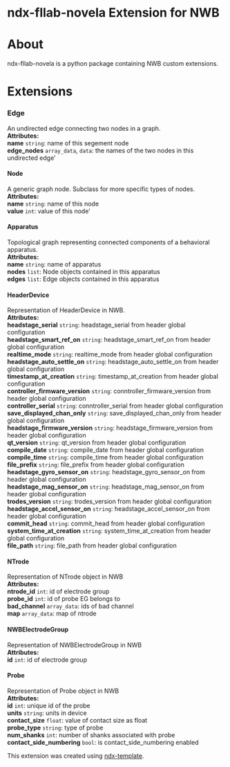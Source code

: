 # ndx-fllab-novela Extension for NWB

# About
ndx-fllab-novela is a python package containing NWB custom extensions.

# Extensions

### Edge
An undirected edge connecting two nodes in a graph. <br>
**Attributes:** <br>
**name**  `string`: name of this segement node <br>
**edge_nodes**  `array_data`, `data`: the names of the two nodes in this undirected edge' <br>

#### Node
A generic graph node. Subclass for more specific types of nodes. <br>
**Attributes:** <br>
    **name**  `string`: name of this node <br>
    **value**  `int`: value of this node' <br>

#### Apparatus
Topological graph representing connected components of a behavioral apparatus. <br>
**Attributes:** <br>
    **name**  `string`: name of apparatus <br>
    **nodes**  `list`: Node objects contained in this apparatus <br>
    **edges**  `list`: Edge objects contained in this apparatus <br>


#### HeaderDevice
Representation of HeaderDevice in NWB. <br>
**Attributes:** <br>
    **headstage_serial**  `string`: headstage_serial from header global configuration <br>
    **headstage_smart_ref_on**  `string`: headstage_smart_ref_on from header global configuration <br>
    **realtime_mode**  `string`: realtime_mode from header global configuration <br>
    **headstage_auto_settle_on**  `string`: headstage_auto_settle_on from header global configuration <br>
    **timestamp_at_creation**  `string`: timestamp_at_creation from header global configuration <br>
    **controller_firmware_version**  `string`: conntroller_firmware_version from header global configuration <br>
    **controller_serial**  `string`: conntroller_serial from header global configuration <br>
    **save_displayed_chan_only**  `string`: save_displayed_chan_only from header global configuration <br>
    **headstage_firmware_version**  `string`: headstage_firmware_version from header global configuration <br>
    **qt_version**  `string`: qt_version from header global configuration <br>
    **compile_date**  `string`: compile_date from header global configuration <br>
    **compile_time**  `string`: compile_time from header global configuration <br>
    **file_prefix**  `string`: file_prefix from header global configuration <br>
    **headstage_gyro_sensor_on**  `string`: headstage_gyro_sensor_on from header global configuration <br>
    **headstage_mag_sensor_on**  `string`: headstage_mag_sensor_on from header global configuration <br>
    **trodes_version**  `string`: trodes_version from header global configuration <br>
    **headstage_accel_sensor_on**  `string`: headstage_accel_sensor_on from header global configuration <br>
    **commit_head**  `string`: commit_head from header global configuration <br>
    **system_time_at_creation**  `string`: system_time_at_creation from header global configuration <br>
    **file_path**  `string`: file_path from header global configuration <br>

#### NTrode
Representation of NTrode object in NWB <br>
**Attributes:** <br>
    **ntrode_id**  `int`: id of electrode group <br>
    **probe_id**  `int`: id of probe EG belongs to <br>
    **bad_channel**  `array_data`: ids of bad channel <br>
    **map**  `array_data`: map of ntrode <br>

#### NWBElectrodeGroup
Representation of NWBElectrodeGroup in NWB <br>
**Attributes:** <br>
    **id**  `int`: id of electrode group <br>
    
#### Probe
Representation of Probe object in NWB <br>
**Attributes:** <br>
    **id**  `int`: unique id of the probe <br>
    **units**  `string`: units in device <br>
    **contact_size**  `float`: value of contact size as float <br>
    **probe_type**  `string`: type of probe <br>
    **num_shanks**  `int`: number of shanks associated with probe <br>
    **contact_side_numbering**  `bool`: is contact_side_numbering enabled <br>    

This extension was created using [ndx-template](https://github.com/nwb-extensions/ndx-template).
